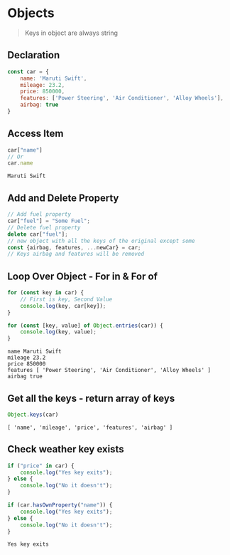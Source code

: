 # Objects

> Keys in object are always string

## Declaration

```js
const car = {
    name: 'Maruti Swift',
    mileage: 23.2,
    price: 850000,
    features: ['Power Steering', 'Air Conditioner', 'Alloy Wheels'],
    airbag: true
}
```

## Access Item

```js
car["name"]
// Or
car.name
```

```shell
Maruti Swift
```

## Add and Delete Property

```js
// Add fuel property
car["fuel"] = "Some Fuel";
// Delete fuel property
delete car["fuel"];
// new object with all the keys of the original except some
const {airbag, features, ...newCar} = car;
// Keys airbag and features will be removed
```

## Loop Over Object - For in & For of

```js
for (const key in car) {
    // First is key, Second Value
    console.log(key, car[key]);
}
```

```js
for (const [key, value] of Object.entries(car)) {
    console.log(key, value);
}
```

```shell
name Maruti Swift
mileage 23.2
price 850000
features [ 'Power Steering', 'Air Conditioner', 'Alloy Wheels' ]
airbag true
```

## Get all the keys - return array of keys

```js
Object.keys(car)
```

```shell
[ 'name', 'mileage', 'price', 'features', 'airbag' ]
```

## Check weather key exists

```js
if ("price" in car) {
    console.log("Yes key exits");
} else {
    console.log("No it doesn't");
}
```

```js
if (car.hasOwnProperty("name")) {
    console.log("Yes key exits");
} else {
    console.log("No it doesn't");
}
```

```shell
Yes key exits
```